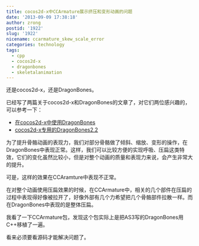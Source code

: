 ```yaml
---
title: cocos2d-x中CCArmature展示挤压和变形动画的问题
date: '2013-09-09 17:38:18'
author: zrong
postid: '1922'
slug: '1922'
nicename: ccarmature_skew_scale_error
categories: technology
tags:
  - cpp
  - cocos2d-x
  - dragonbones
  - skeletalanimation
---
```


还是cocos2d-x，还是DragonBones。

已经写了两篇关于cocos2d-x和DragonBones的文章了，对它们两位感兴趣的，可以参考一下：

-   [在cocos2d-x中使用DragonBones](http://blog.zengrong.net/post/1911.html)
-   [cocos2d-x专用的DragonBones2.2](http://blog.zengrong.net/post/1915.html)

为了提升骨骼动画的表现力，我们对部分骨骼做了倾斜、缩放、变形的操作，在DragonBones中表现正常。这样，我们可以比较方便的实现呼吸、压扁这类特效，它们的变化虽然比较小，但是对整个动画的质量和表现力来说，会产生非常大的提升。

可是，这样的效果在CCAramture中表现不正常。

在对整个动画使用压扁效果的时候，在CCArmature中，相关的几个部件在压扁的过程中表现得好像被拉开了，好像外部有几个力希望把几个骨骼部件拉散一样。而在DragonBones中表现的是整体压扁。

我看了一下CCArmature包，发现这个包实际上是把AS3写的DragonBones用C++移植了一遍。

看来必须要看源码才能解决问题了。

